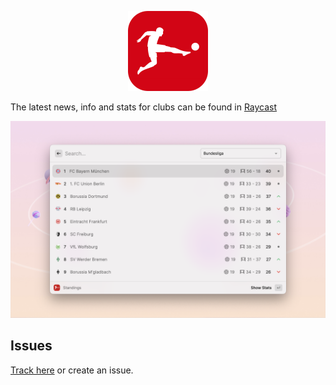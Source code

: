 <p align="center">
  <img src="assets/icon.png" height="128">
</p>

The latest news, info and stats for clubs can be found in [Raycast](https://raycast.com/)

![Example](./metadata/bundesliga-1.png)

## Issues

[Track here](https://github.com/anhthang/raycast-bundesliga/issues) or create an issue.
